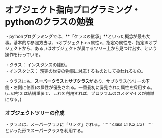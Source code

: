 # オブジェクト指向プログラミング・pythonのクラスの勉強  

・pythonプログラミングでは、**「クラスの継承」**といった概念が最も大事。基本的な参照方法は、<オブジェクト>.<属性>。指定の属性を、指定のオブジェクトから、あるいはオブジェクトが属するツリー上から見つけ出す、という操作を行っている。  

・クラス： インスタンスの雛形。  
・インスタンス： 現実の世界の物事に対応するものとして扱われるもの。

・クラスにも、**スーパークラス**と**サブクラス**があり、サブクラス(ツリーの下側・左側に位置)の属性が優先される。一番最初に発見された属性を採用する。 (この考えは結構重要で、これを利用すれば、プログラムのカスタマイズが簡単になる。)　　

### オブジェクトツリーの作成  
・クラスは、スーパークラスに「リンク」される。
''''''
class C1(C2,C3)
''''''
といった形でスーパークラスを利用する。　　


